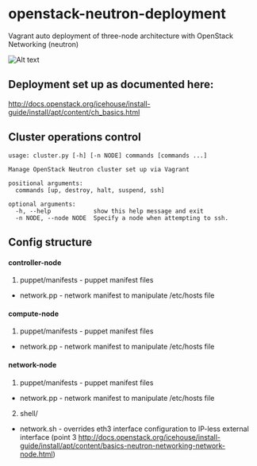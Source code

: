 openstack-neutron-deployment
============================

Vagrant auto deployment of three-node architecture with OpenStack Networking (neutron)

![Alt text](http://docs.openstack.org/icehouse/install-guide/install/apt/content/figures/1/figures/installguide_arch-neutron.png "Openstack three-node architecture with Neutron networking")

## Deployment set up as documented here:
http://docs.openstack.org/icehouse/install-guide/install/apt/content/ch_basics.html

## Cluster operations control
```
usage: cluster.py [-h] [-n NODE] commands [commands ...]

Manage OpenStack Neutron cluster set up via Vagrant

positional arguments:
  commands [up, destroy, halt, suspend, ssh]

optional arguments:
  -h, --help            show this help message and exit
  -n NODE, --node NODE  Specify a node when attempting to ssh.
```

## Config structure

#### controller-node
1. puppet/manifests - puppet manifest files
  * network.pp - network manifest to manipulate /etc/hosts file

#### compute-node
1. puppet/manifests - puppet manifest files
  * network.pp - network manifest to manipulate /etc/hosts file
  
#### network-node
1. puppet/manifests - puppet manifest files
  * network.pp - network manifest to manipulate /etc/hosts file
2. shell/
  * network.sh - overrides eth3 interface configuration to IP-less external interface (point 3 http://docs.openstack.org/icehouse/install-guide/install/apt/content/basics-neutron-networking-network-node.html)
